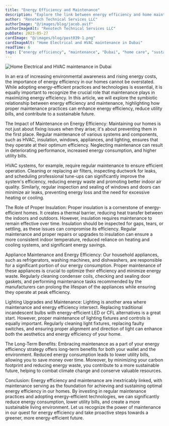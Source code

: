 ```yaml
---
title: "Energy Efficiency and Maintenance"
description: "Explore the link between energy efficiency and home maintenance in Dubai, with tips for HVAC, insulation, appliances, and lighting."
author: "Renotech Technical Services LLC"
authorImage: "@/images/blog/jacob.avif"
authorImageAlt: "Renotech Technical Services LLC"
pubDate: 2023-05-27
cardImage: "@/images/blog/post039-1.png"
cardImageAlt: "Home Electrical and HVAC maintenance in Dubai"
readTime: 6
tags: ["energy efficiency", "maintenance", "Dubai", "home care", "sustainability"]
---
```


![Home Electrical and HVAC maintenance in Dubai](@/images/blog/post039-1.png "Home Electrical and HVAC maintenance in Dubai")

In an era of increasing environmental awareness and rising energy costs, the importance of energy efficiency in our homes cannot be overstated. While adopting energy-efficient practices and technologies is essential, it is equally important to recognize the crucial role that maintenance plays in maximizing energy efficiency. In this article, we will explore the symbiotic relationship between energy efficiency and maintenance, highlighting how proper maintenance practices can enhance energy efficiency, reduce utility bills, and contribute to a sustainable future.

The Impact of Maintenance on Energy Efficiency: Maintaining our homes is not just about fixing issues when they arise; it's about preventing them in the first place. Regular maintenance of various systems and components, such as HVAC, insulation, windows, appliances, and lighting, ensures that they operate at their optimum efficiency. Neglecting maintenance can result in deteriorating performance, increased energy consumption, and higher utility bills.

HVAC systems, for example, require regular maintenance to ensure efficient operation. Cleaning or replacing air filters, inspecting ductwork for leaks, and scheduling professional tune-ups can significantly improve the system's efficiency, reducing energy waste and promoting better indoor air quality. Similarly, regular inspection and sealing of windows and doors can minimize air leaks, preventing energy loss and the need for excessive heating or cooling.

The Role of Proper Insulation: Proper insulation is a cornerstone of energy-efficient homes. It creates a thermal barrier, reducing heat transfer between the indoors and outdoors. However, insulation requires maintenance to remain effective over time. Insulation should be inspected for gaps, tears, or settling, as these issues can compromise its efficiency. Regular maintenance and proper repairs or upgrades to insulation can ensure a more consistent indoor temperature, reduced reliance on heating and cooling systems, and significant energy savings.

Appliance Maintenance and Energy Efficiency: Our household appliances, such as refrigerators, washing machines, and dishwashers, are responsible for a significant portion of our energy consumption. Proper maintenance of these appliances is crucial to optimize their efficiency and minimize energy waste. Regularly cleaning condenser coils, checking and sealing door gaskets, and performing maintenance tasks recommended by the manufacturers can prolong the lifespan of the appliances while ensuring they operate at peak efficiency.

Lighting Upgrades and Maintenance: Lighting is another area where maintenance and energy efficiency intersect. Replacing traditional incandescent bulbs with energy-efficient LED or CFL alternatives is a great start. However, proper maintenance of lighting fixtures and controls is equally important. Regularly cleaning light fixtures, replacing faulty switches, and ensuring proper alignment and direction of light can enhance both the aesthetics and energy efficiency of your home.

The Long-Term Benefits: Embracing maintenance as a part of your energy efficiency strategy offers long-term benefits for both your wallet and the environment. Reduced energy consumption leads to lower utility bills, allowing you to save money over time. Moreover, by minimizing your carbon footprint and reducing energy waste, you contribute to a more sustainable future, helping to combat climate change and conserve valuable resources.

Conclusion: Energy efficiency and maintenance are inextricably linked, with maintenance serving as the foundation for achieving and sustaining optimal energy efficiency in our homes. By investing in regular maintenance practices and adopting energy-efficient technologies, we can significantly reduce energy consumption, lower utility bills, and create a more sustainable living environment. Let us recognize the power of maintenance in our quest for energy efficiency and take proactive steps towards a greener, more energy-efficient future.